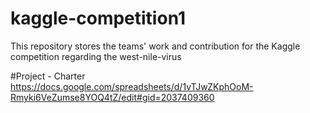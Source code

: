 # kaggle-competition1
This repository stores the teams' work and contribution for the Kaggle competition regarding the west-nile-virus


#Project - Charter
https://docs.google.com/spreadsheets/d/1vTJwZKphOoM-Rmyki6VeZumse8YOQ4tZ/edit#gid=2037409360
